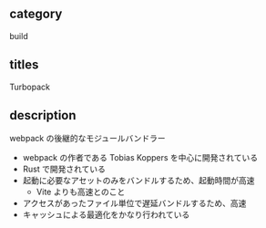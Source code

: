 ## category

build

## titles

Turbopack

## description

webpack の後継的なモジュールバンドラー

- webpack の作者である Tobias Koppers を中心に開発されている
- Rust で開発されている
- 起動に必要なアセットのみをバンドルするため、起動時間が高速
  - Vite よりも高速とのこと
- アクセスがあったファイル単位で遅延バンドルするため、高速
- キャッシュによる最適化をかなり行われている
